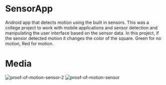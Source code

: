 # SensorApp
 Android app that detects motion using the built in sensors. This was a college project to work with mobile applications and sensor detection and manipulating the user interface based on the sensor data. In this project, if the sensor detected motion it changes the color of the square. Green for no motion, Red for motion.

 # Media 
![proof-of-motion-sensor-2](https://github.com/ColtonThompson/SensorApp/assets/79962487/eaa987be-93bf-4426-92f9-25f3d0efbe1e)
![proof-of-motion-sensor](https://github.com/ColtonThompson/SensorApp/assets/79962487/bfcefd6c-a3b8-41ee-9f93-ff02e2732c32)

